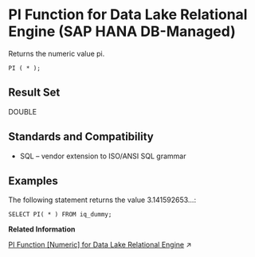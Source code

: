 <!-- loioa00d30617d804ed09f9ea466c20c5b58 -->

# PI Function for Data Lake Relational Engine \(SAP HANA DB-Managed\)

Returns the numeric value pi.



```
PI ( * );
```



<a name="loioa00d30617d804ed09f9ea466c20c5b58__section_qkb_rpn_vrb"/>

## Result Set

DOUBLE



<a name="loioa00d30617d804ed09f9ea466c20c5b58__section_c3h_spn_vrb"/>

## Standards and Compatibility

-   SQL – vendor extension to ISO/ANSI SQL grammar



<a name="loioa00d30617d804ed09f9ea466c20c5b58__section_its_spn_vrb"/>

## Examples

The following statement returns the value 3.141592653…:

```
SELECT PI( * ) FROM iq_dummy;
```

**Related Information**  


[PI Function \[Numeric\] for Data Lake Relational Engine](https://help.sap.com/viewer/19b3964099384f178ad08f2d348232a9/2024_3_QRC/en-US/a56ea16284f21015b398e51fb08558f3.html "Returns the numeric value pi.") :arrow_upper_right:

